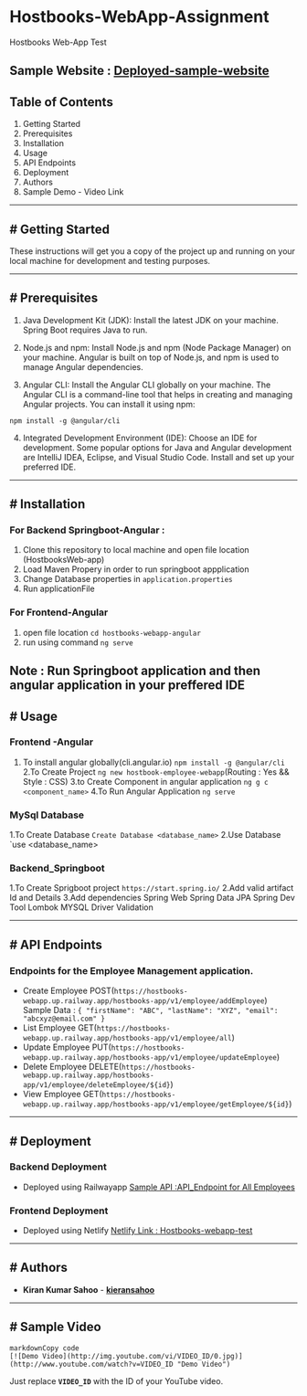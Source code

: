 # Hostbooks-WebApp-Assignment
Hostbooks Web-App Test

Sample Website : [Deployed-sample-website](https://hostbooks-webapp-test.netlify.app/all)
---

## Table of Contents

1. Getting Started
2. Prerequisites
3. Installation
4. Usage
5. API Endpoints
6. Deployment
8. Authors
9. Sample Demo - Video Link

---

## # Getting Started

These instructions will get you a copy of the project up and running on your local machine for development and testing purposes.

---

## # Prerequisites

1. Java Development Kit (JDK): Install the latest JDK on your machine. Spring Boot requires Java to run.

2. Node.js and npm: Install Node.js and npm (Node Package Manager) on your machine. Angular is built on top of Node.js, and npm is used to manage Angular dependencies.

3. Angular CLI: Install the Angular CLI globally on your machine. The Angular CLI is a command-line tool that helps in creating and managing Angular projects. You can install it using npm:

`npm install -g @angular/cli`

4. Integrated Development Environment (IDE): Choose an IDE for development. Some popular options for Java and Angular development are IntelliJ IDEA, Eclipse, and Visual Studio Code. Install and set up your preferred IDE.


---

##  # Installation

### For Backend Springboot-Angular :
1) Clone this repository to local machine and open file location (HostbooksWeb-app)
2) Load Maven Propery in order to run springboot appplication 
3) Change Database properties in `application.properties`
4) Run applicationFile 

### For Frontend-Angular
1. open file location `cd hostbooks-webapp-angular`
2. run using command `ng serve`
   
Note : Run Springboot application and then angular application in your preffered IDE
---

##  # Usage

### Frontend -Angular
1. To install angular globally(cli.angular.io)
   ```npm install -g @angular/cli```
2.To Create Project 
    `ng new hostbook-employee-webapp`(Routing : Yes && Style : CSS)
3.to Create Component in angular application
    `ng g c <component_name>`
4.To Run Angular Application 
    `ng serve`

### MySql Database
1.To Create Database 
    `Create Database <database_name>`
2.Use Database
    `use <database_name>

### Backend_Springboot 
1.To Create Sprigboot project
    `https://start.spring.io/`
2.Add valid artifact Id and Details
3.Add dependencies
    Spring Web
    Spring Data JPA
    Spring Dev Tool 
    Lombok
    MYSQL Driver
    Validation

---

##  # API Endpoints

### Endpoints for the Employee Management application.

- Create Employee POST(`https://hostbooks-webapp.up.railway.app/hostbooks-app/v1/employee/addEmployee`)
    Sample Data :
        ```{
            "firstName": "ABC",
            "lastName": "XYZ",
            "email": "abcxyz@email.com"
        }```
- List Employee GET(`https://hostbooks-webapp.up.railway.app/hostbooks-app/v1/employee/all`)
- Update Employee PUT(`https://hostbooks-webapp.up.railway.app/hostbooks-app/v1/employee/updateEmployee`)
- Delete Employee DELETE(`https://hostbooks-webapp.up.railway.app/hostbooks-app/v1/employee/deleteEmployee/${id}`)
- View Employee GET(`https://hostbooks-webapp.up.railway.app/hostbooks-app/v1/employee/getEmployee/${id}`)


---

##  # Deployment

### Backend Deployment 
   - Deployed using Railwayapp
      [Sample API :API_Endpoint for All Employees](https://hostbooks-webapp.up.railway.app/hostbooks-app/v1/employee/all)
### Frontend Deployment
   - Deployed using Netlify
     [Netlify Link : Hostbooks-webapp-test](https://hostbooks-webapp-test.netlify.app/)

---

##  # Authors

- **Kiran Kumar Sahoo** - **[kieransahoo](https://github.com/kieransahoo)**

---
##  # Sample Video

```
markdownCopy code
[![Demo Video](http://img.youtube.com/vi/VIDEO_ID/0.jpg)](http://www.youtube.com/watch?v=VIDEO_ID "Demo Video")

```

Just replace **`VIDEO_ID`** with the ID of your YouTube video.


